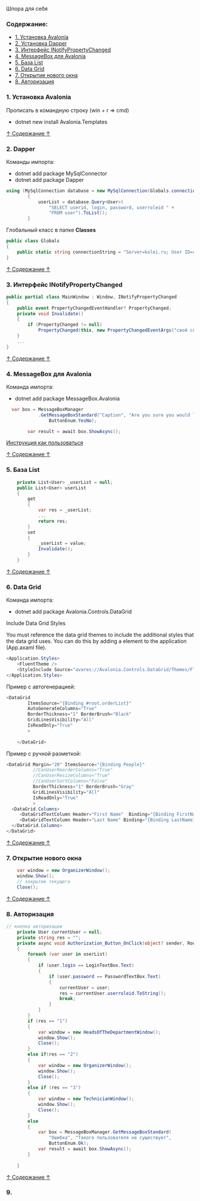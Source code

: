 Шпора для себя

### Содержание:

- [1. Установка Avalonia](#1-установка-avalonia)
- [2. Установка Dapper](#2-dapper)
- [3. Интерфейс INotifyPropertyChanged](#3-интерфейс-inotifypropertychanged)
- [4. MessageBox для Avalonia](#4-messagebox-для-avalonia)
- [5. База List](#5-база-list)
- [6. Data Grid](#6-data-grid)
- [7. Открытие нового окна](#7-открытие-нового-окна)
- [8. Авторизация](#8-авторизация)

### <b>1. Установка Avalonia</b>

Прописать в командную строку (win + r => cmd)
- dotnet new install Avalonia.Templates

[↑ Содержание ↑](#содержание)

### <b>2. Dapper</b>

Команды импорта:
- dotnet add package MySqlConnector
- dotnet add package Dapper

```c#
using (MySqlConnection database = new MySqlConnection(Globals.connectionString))
        {
            userList = database.Query<User>(
                "SELECT userid, login, password, userroleid " +
                "FROM user").ToList();
        }
```

Глобальный класс в папке <b>Classes</b>

```c#
public class Globals
{
    public static string connectionString = "Server=kolei.ru; User ID=свой; Password=свой; Database=свой";
}
```

[↑ Содержание ↑](#содержание)

### <b>3. Интерфейс INotifyPropertyChanged</b>

```c#
public partial class MainWindow : Window, INotifyPropertyChanged
{
    public event PropertyChangedEventHandler? PropertyChanged;
    private void Invalidate()
    {
        if (PropertyChanged != null)
            PropertyChanged(this, new PropertyChangedEventArgs("свой список"));
    }
    ...
}
```

[↑ Содержание ↑](#содержание)

### <b>4. MessageBox для Avalonia</b>

Команда импорта:
- dotnet add package MessageBox.Avalonia

```c#
  var box = MessageBoxManager
            .GetMessageBoxStandard("Caption", "Are you sure you would like to delete appender_replace_page_1?",
                ButtonEnum.YesNo);

        var result = await box.ShowAsync();
```

[Инструкция как пользоваться](https://github.com/AvaloniaCommunity/MessageBox.Avalonia)

[↑ Содержание ↑](#содержание)

### <b>5. База List</b>

```c#
    private List<User> _userList = null;
    public List<User> userList
    {
        get
        {
            var res = _userList;
            ...
            return res;
        }
        set
        {
            _userList = value;
            Invalidate();
        }
    }
```

[↑ Содержание ↑](#содержание)

### <b>6. Data Grid</b>

Команда импорта:
- dotnet add package Avalonia.Controls.DataGrid



Include Data Grid Styles

You must reference the data grid themes to include the additional styles that the data grid uses. You can do this by adding a <StyleInclude> element to the application (App.axaml file).

```c#
<Application.Styles>
    <FluentTheme />
    <StyleInclude Source="avares://Avalonia.Controls.DataGrid/Themes/Fluent.xaml"/>
</Application.Styles>
```

Пример с автогенерацией:
```c#
<DataGrid
        ItemsSource="{Binding #root.orderList}"
        AutoGenerateColumns="True"
        BorderThickness="1" BorderBrush="Black"
        GridLinesVisibility="All"
        IsReadOnly="True"
        >
        
    </DataGrid>
```

Пример с ручной разметкой:
```c#
<DataGrid Margin="20" ItemsSource="{Binding People}"
          //CanUserReorderColumns="True"
          //CanUserResizeColumns="True"
          //CanUserSortColumns="False"
          BorderThickness="1" BorderBrush="Gray"
          GridLinesVisibility="All"
          IsReadOnly="True"
          >
  <DataGrid.Columns>
     <DataGridTextColumn Header="First Name"  Binding="{Binding FirstName}"/>
     <DataGridTextColumn Header="Last Name" Binding="{Binding LastName}" />
  </DataGrid.Columns>
</DataGrid>
```

[↑ Содержание ↑](#содержание)

### <b>7. Открытие нового окна</b>

```c#
    var window = new OrganizerWindow();
    window.Show();
    // закрытие текущего
    Close();
```

[↑ Содержание ↑](#содержание)

### <b>8. Авторизация</b>

```c#
// кнопка авторизации
    private User currentUser = null;
    private string res = "";
    private async void Authorization_Button_OnClick(object? sender, RoutedEventArgs e)
    {
        foreach (var user in userList)
        {
            if (user.login == LoginTextBox.Text)
            {
                if (user.password == PasswordTextBox.Text)
                {
                    currentUser = user;
                    res = currentUser.userroleid.ToString();
                    break;
                }
            }
        }
        if (res == "1")
        {
            var window = new HeadsOfTheDepartmentWindow();
            window.Show();
            Close();
        }
        else if(res == "2")
        {
            var window = new OrganizerWindow();
            window.Show();
            Close();
        }
        else if (res == "3")
        {
            var window = new TechnicianWindow();
            window.Show();
            Close();
        }
        else
        {
            var box = MessageBoxManager.GetMessageBoxStandard(
                "Ошибка", "Такого пользователя не существует",
                ButtonEnum.Ok);
            var result = await box.ShowAsync();
        }
        
    }
```

[↑ Содержание ↑](#содержание)

### <b>9. </b>